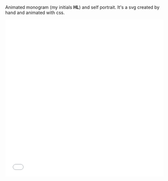 <!-- vim: set ft=markdown spl=en spell :-->
Animated monogram (my initials **HL**) and self portrait. It's a svg created by hand and animated
with css.

<iframe height='500' width='100%' scrolling='no' title='Animated Monogram / Avatar'
  src='//codepen.io/haakenlid/embed/YqzJod/?height=300&theme-id=22458&default-tab=result&embed-version=2'
frameborder='no' allowtransparency='true' allowfullscreen='true' style='width:
100%;'>
See the Pen <a href='https://codepen.io/haakenlid/pen/YqzJod/'>Animated Monogram / Avatar</a> by Håken Lid (<a href='https://codepen.io/haakenlid'>@haakenlid</a>) on <a href='https://codepen.io'>CodePen</a>.
</iframe>
